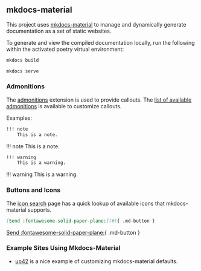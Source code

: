 ## mkdocs-material

This project uses [mkdocs-material](https://squidfunk.github.io/mkdocs-material/) to
manage and dynamically generate documentation as a set of static websites.

To generate and view the compiled documentation locally, run the following
within the activated poetry virtual environment:

```bash
mkdocs build
```
```bash
mkdocs serve
```

### Admonitions
The [admonitions](https://squidfunk.github.io/mkdocs-material/reference/admonitions)
extension is used to provide callouts. The
[list of available admonitions](https://docutils.sourceforge.io/docs/ref/rst/directives.html#specific-admonitions)
is available to customize callouts.

Examples:

```markdown
!!! note
    This is a note.
```

!!! note
    This is a note.

```markdown
!!! warning
    This is a warning.
```

!!! warning
    This is a warning.

### Buttons and Icons
The [icon search](https://squidfunk.github.io/mkdocs-material/reference/icons-emojis/#search)
page has a quick lookup of available icons that mkdocs-material supports.

```markdown
[Send :fontawesome-solid-paper-plane:](#){ .md-button }
```

[Send :fontawesome-solid-paper-plane:](#){ .md-button }

### Example Sites Using Mkdocs-Material

* [up42](https://github.com/up42/up42-py/tree/master) is a nice example of customizing
mkdocs-material defaults.